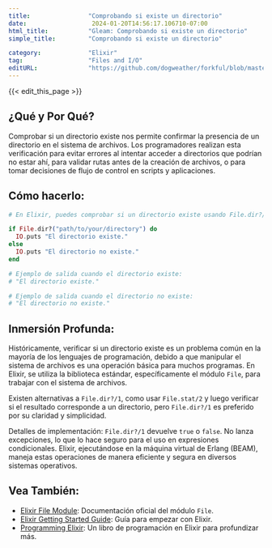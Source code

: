 ```yaml
---
title:                "Comprobando si existe un directorio"
date:                  2024-01-20T14:56:17.106710-07:00
html_title:           "Gleam: Comprobando si existe un directorio"
simple_title:         "Comprobando si existe un directorio"

category:             "Elixir"
tag:                  "Files and I/O"
editURL:              "https://github.com/dogweather/forkful/blob/master/content/es/elixir/checking-if-a-directory-exists.md"
---
```


{{< edit_this_page >}}

## ¿Qué y Por Qué?

Comprobar si un directorio existe nos permite confirmar la presencia de un directorio en el sistema de archivos. Los programadores realizan esta verificación para evitar errores al intentar acceder a directorios que podrían no estar ahí, para validar rutas antes de la creación de archivos, o para tomar decisiones de flujo de control en scripts y aplicaciones.

## Cómo hacerlo:

```elixir
# En Elixir, puedes comprobar si un directorio existe usando File.dir?/1

if File.dir?("path/to/your/directory") do
  IO.puts "El directorio existe."
else
  IO.puts "El directorio no existe."
end

# Ejemplo de salida cuando el directorio existe:
# "El directorio existe."

# Ejemplo de salida cuando el directorio no existe:
# "El directorio no existe."
```

## Inmersión Profunda:

Históricamente, verificar si un directorio existe es un problema común en la mayoría de los lenguajes de programación, debido a que manipular el sistema de archivos es una operación básica para muchos programas. En Elixir, se utiliza la biblioteca estándar, específicamente el módulo `File`, para trabajar con el sistema de archivos.

Existen alternativas a `File.dir?/1`, como usar `File.stat/2` y luego verificar si el resultado corresponde a un directorio, pero `File.dir?/1` es preferido por su claridad y simplicidad.

Detalles de implementación: `File.dir?/1` devuelve `true` o `false`. No lanza excepciones, lo que lo hace seguro para el uso en expresiones condicionales. Elixir, ejecutándose en la máquina virtual de Erlang (BEAM), maneja estas operaciones de manera eficiente y segura en diversos sistemas operativos.

## Vea También:

- [Elixir File Module](https://hexdocs.pm/elixir/File.html): Documentación oficial del módulo `File`.
- [Elixir Getting Started Guide](https://elixir-lang.org/getting-started/introduction.html): Guía para empezar con Elixir.
- [Programming Elixir](https://pragprog.com/titles/elixir16/programming-elixir-1-6/): Un libro de programación en Elixir para profundizar más.
